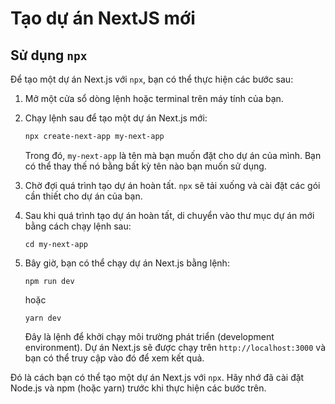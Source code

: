 # Tạo dự án NextJS mới

## Sử dụng `npx`

Để tạo một dự án Next.js với `npx`, bạn có thể thực hiện các bước sau:

1. Mở một cửa sổ dòng lệnh hoặc terminal trên máy tính của bạn.
2.  Chạy lệnh sau để tạo một dự án Next.js mới:

    ```bash
    npx create-next-app my-next-app
    ```

    Trong đó, `my-next-app` là tên mà bạn muốn đặt cho dự án của mình. Bạn có thể thay thế nó bằng bất kỳ tên nào bạn muốn sử dụng.
3. Chờ đợi quá trình tạo dự án hoàn tất. `npx` sẽ tải xuống và cài đặt các gói cần thiết cho dự án của bạn.
4.  Sau khi quá trình tạo dự án hoàn tất, di chuyển vào thư mục dự án mới bằng cách chạy lệnh sau:

    ```
    cd my-next-app
    ```
5.  Bây giờ, bạn có thể chạy dự án Next.js bằng lệnh:

    ```
    npm run dev
    ```

    hoặc

    ```
    yarn dev
    ```

    Đây là lệnh để khởi chạy môi trường phát triển (development environment). Dự án Next.js sẽ được chạy trên `http://localhost:3000` và bạn có thể truy cập vào đó để xem kết quả.

Đó là cách bạn có thể tạo một dự án Next.js với `npx`. Hãy nhớ đã cài đặt Node.js và npm (hoặc yarn) trước khi thực hiện các bước trên.
